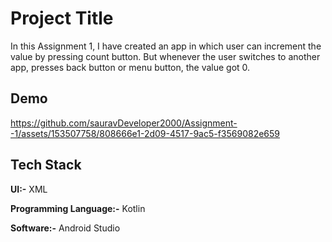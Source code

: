 
# Project Title

In this Assignment 1, I have created an app in which user can increment the value by pressing count button. But whenever the user switches to another app, presses back button or menu button, the value got 0.


## Demo




https://github.com/sauravDeveloper2000/Assignment--1/assets/153507758/808666e1-2d09-4517-9ac5-f3569082e659


## Tech Stack

**UI:-**  XML

**Programming Language:-** Kotlin

**Software:-** Android Studio

